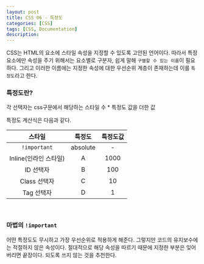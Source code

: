 ```yaml
---
layout: post
title: CSS 06 - 특정도
categories: [CSS]
tags: [CSS, Documentation]
description: 
---
```


CSS는 HTML의 요소에 스타일 속성을 지정할 수 있도록 고안된 언어이다. 따라서 특정 요소에만 속성을 주기 위해서는 요소별로 구분자, 쉽게 말해 `구별할 수 있는 이름`이 필요하다. 그리고 이러한 이름에는 지정한 속성에 대한 우선순위 계층이 존재하는데 이를 `특정도`라고 한다. 

### 특정도란?

각 선택자는 css구문에서 해당하는 스타일 수 * 특정도 값을 더한 값

특정도 계산식은 다음과 같다.

|스타일|특정도|특정도값|
|:----:|:----:|:-----:|
|`!important`|absolute|-|
|Inline(인라인 스타일)|A|1000|
|ID 선택자|B|100|
|Class 선택자|C|10|
|Tag 선택자 |D|1|

<br>

### 마법의 `!important`

어떤 특정도도 무시하고 가장 우선순위로 적용하게 해준다. 그렇지만 코드의 유지보수에는 적절하지 않은 속성이다. 절대적으로 해당 속성을 따르기 때문에 지정한 부분은 잊어버리면 끝장이다. 되도록 쓰지 않는 것을 추천한다.
